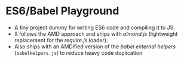 # ES6/Babel Playground

- A tiny project dummy for writing ES6 code and compiling it to JS.
- It follows the AMD approach and ships with _almond.js_ (lightweight replacement for the _require.js_ loader).
- Also ships with an AMDified version of the _babel external helpers_ (`babelHelpers.js`) to reduce heavy code duplication
